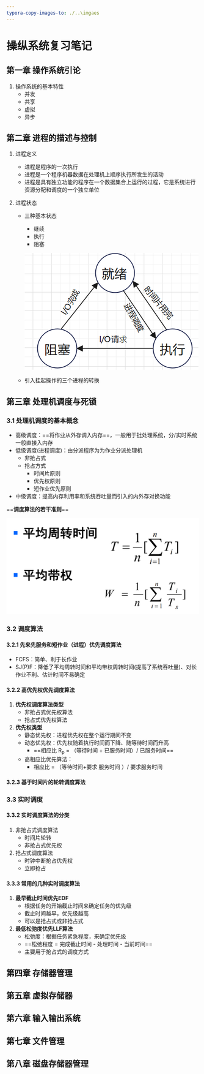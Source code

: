 ```yaml
---
typora-copy-images-to: ./..\imgaes
---
```


# 操纵系统复习笔记

## 第一章 操作系统引论

1. 操作系统的基本特性
   * 并发
   * 共享
   * 虚拟
   * 异步

## 第二章 进程的描述与控制

1. 进程定义

   * 进程是程序的一次执行
   * 进程是一个程序机器数据在处理机上顺序执行所发生的活动
   * 进程是具有独立功能的程序在一个数据集合上运行的过程，它是系统进行资源分配和调度的一个独立单位

2. 进程状态

   * 三种基本状态

     * 继续
     * 执行
     * 阻塞

     

     ![image-20240613122921267](../imgaes/image-20240613122921267.png)

   * 引入挂起操作的三个进程的转换     

## 第三章 处理机调度与死锁

### 3.1 处理机调度的基本概念

* 高级调度：==将作业从外存调入内存==，一般用于批处理系统，分/实时系统一般直接入内存
* 低级调度(进程调度)：由分派程序为为作业分派处理机
  * 非抢占式
  * 抢占方式
    * 时间片原则
    * 优先权原则
    * 短作业优先原则
* 中级调度：提高内存利用率和系统吞吐量而引入的内外存对换功能

==**调度算法的若干准则**==

![e57afade0466ee3cf307f95a2c19b6d](../imgaes/e57afade0466ee3cf307f95a2c19b6d.png)

### 3.2 调度算法

#### 3.2.1 先来先服务和短作业（进程）优先调度算法

* FCFS：简单、利于长作业
* SJ(P)F：降低了平均周转时间和平均带权周转时间(提高了系统吞吐量)、对长作业不利、估计时间不易确定

#### 3.2.2 高优先权优先调度算法

1. **优先权调度算法类型**
   * 非抢占式优先权算法
   * 抢占式优先权算法
2. **优先权类型**
   * 静态优先权：进程优先权在整个运行期间不变
   * 动态优先权：优先权随着执行时间而下降、随等待时间而升高
     * ==相应比 R<sub>p</sub> = （等待时间 + 已服务时间）/ 已服务时间==
   * 高相应比优先算法：
     * 相应比 = （等待时间+要求 服务时间 ）/ 要求服务时间

#### 3.2.3 基于时间片的轮转调度算法

### 3.3 实时调度

#### 3.3.2 实时调度算法的分类

1. 非抢占式调度算法
   * 时间片轮转
   * 非抢占式优先权
2. 抢占式调度算法
   * 时钟中断抢占优先权
   * 立即抢占



#### 3.3.3 常用的几种实时调度算法

1. **最早截止时间优先EDF**
   * 根据任务的开始截止时间来确定任务的优先级
   * 截止时间越早，优先级越高
   * 可以是抢占式或非抢占式
2. **最低松弛度优先LLF算法**
   * 松弛度：根据任务紧急程度，来确定优先级
   * ==松弛程度 = 完成截止时间 - 处理时间 - 当前时间==
   * 主要用于抢占式的调度方式



## 第四章 存储器管理



## 第五章 虚拟存储器

## 第六章 输入输出系统

## 第七章 文件管理

## 第八章 磁盘存储器管理



